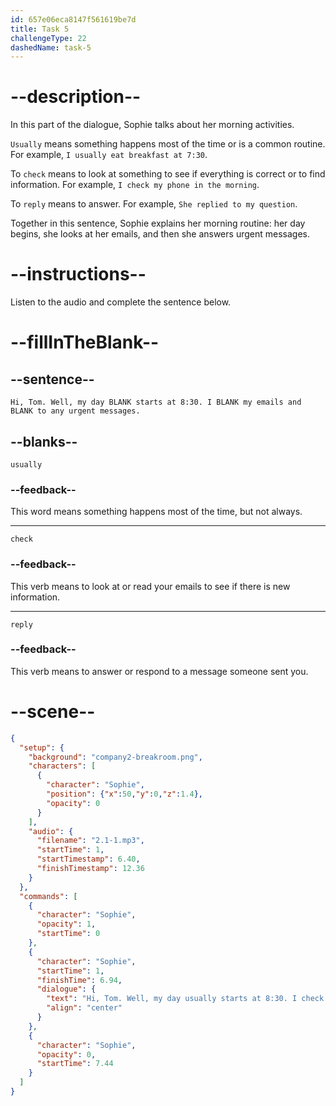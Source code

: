 ```yaml
---
id: 657e06eca8147f561619be7d
title: Task 5
challengeType: 22
dashedName: task-5
---
```


<!-- (audio) Sophie: Hi, Tom. Well, my day usually starts at 8:30. I check my emails and reply to any urgent messages. -->

# --description--

In this part of the dialogue, Sophie talks about her morning activities. 

`Usually` means something happens most of the time or is a common routine. For example, `I usually eat breakfast at 7:30`.

To `check` means to look at something to see if everything is correct or to find information. For example, `I check my phone in the morning`.

To `reply` means to answer. For example, `She replied to my question`.

Together in this sentence, Sophie explains her morning routine: her day begins, she looks at her emails, and then she answers urgent messages.

# --instructions--

Listen to the audio and complete the sentence below.

# --fillInTheBlank--

## --sentence--

`Hi, Tom. Well, my day BLANK starts at 8:30. I BLANK my emails and BLANK to any urgent messages.`

## --blanks--

`usually`

### --feedback--

This word means something happens most of the time, but not always. 

---

`check`

### --feedback--

This verb means to look at or read your emails to see if there is new information.

---

`reply`

### --feedback--

This verb means to answer or respond to a message someone sent you.

# --scene--

```json
{
  "setup": {
    "background": "company2-breakroom.png",
    "characters": [
      {
        "character": "Sophie",
        "position": {"x":50,"y":0,"z":1.4},
        "opacity": 0
      }
    ],
    "audio": {
      "filename": "2.1-1.mp3",
      "startTime": 1,
      "startTimestamp": 6.40,
      "finishTimestamp": 12.36
    }
  },
  "commands": [
    {
      "character": "Sophie",
      "opacity": 1,
      "startTime": 0
    },
    {
      "character": "Sophie",
      "startTime": 1,
      "finishTime": 6.94,
      "dialogue": {
        "text": "Hi, Tom. Well, my day usually starts at 8:30. I check my emails and reply to any urgent messages.",
        "align": "center"
      }
    },
    {
      "character": "Sophie",
      "opacity": 0,
      "startTime": 7.44
    }
  ]
}
```
